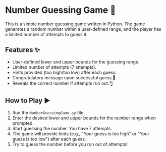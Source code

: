 # Number Guessing Game 🔢

This is a simple number guessing game written in Python. The game generates a random number within a user-defined range, and the player has a limited number of attempts to guess it.



## Features ✨

- User-defined lower and upper bounds for the guessing range.
- Limited number of attempts (7 attempts).
- Hints provided (too high/too low) after each guess.
- Congratulatory message upon successful guess.🥳
- Reveals the correct number if attempts run out.👌



## How to Play ▶️

1. Run the `NumberGuessingGame.py` file.
2. Enter the desired lower and upper bounds for the number range when prompted.
3. Start guessing the number. You have 7 attempts.
4. The game will provide hints (e.g., "Your guess is too high" or "Your guess is too low") after each guess.
5. Try to guess the number before you run out of attempts!

